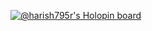 
[![@harish795r's Holopin board](https://holopin.me/harish795r)](https://holopin.io/@harish795r)


  
